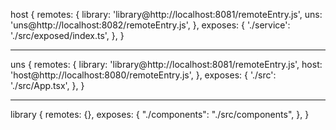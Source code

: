 host {
     remotes: {
        library: 'library@http://localhost:8081/remoteEntry.js',
        uns: 'uns@http://localhost:8082/remoteEntry.js',
      },
      exposes: {
        './service': './src/exposed/index.ts',
      },
}


-------------------------------------------------------------------


uns  {
    remotes: {
        library: 'library@http://localhost:8081/remoteEntry.js',
        host: 'host@http://localhost:8080/remoteEntry.js',
    },
    exposes: {
      './src': './src/App.tsx',
    },
}


-------------------------------------------------------------------


library {
      remotes: {},
      exposes: {
        "./components": "./src/components",
      },
}
